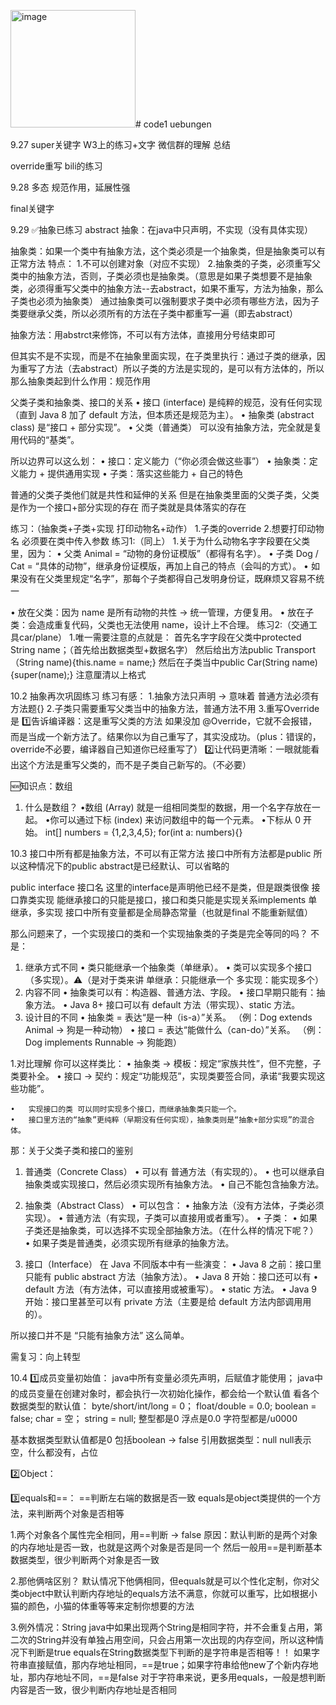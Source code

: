 <img width="200" height="188" alt="image" src="https://github.com/user-attachments/assets/2d91beee-cd08-4b0d-a3ab-46691f64c3dd" /># code1
uebungen




9.27
super关键字
W3上的练习+文字
微信群的理解
总结









override重写
bili的练习





9.28
多态
规范作用，延展性强




final关键字



9.29
✅抽象已练习
abstract
抽象：在java中只声明，不实现（没有具体实现）

抽象类：如果一个类中有抽象方法，这个类必须是一个抽象类，但是抽象类可以有正常方法
特点：
1.不可以创建对象（对应不实现）
2.抽象类的子类，必须重写父类中的抽象方法，否则，子类必须也是抽象类。（意思是如果子类想要不是抽象类，必须得重写父类中的抽象方法--去abstract，如果不重写，方法为抽象，那么子类也必须为抽象类）
通过抽象类可以强制要求子类中必须有哪些方法，因为子类要继承父类，所以必须所有的方法在子类中都重写一遍（即去abstract）

抽象方法：用abstrct来修饰，不可以有方法体，直接用分号结束即可

但其实不是不实现，而是不在抽象里面实现，在子类里执行：通过子类的继承，因为重写了方法（去abstract）所以子类的方法是实现的，是可以有方法体的，所以
那么抽象类起到什么作用：规范作用



父类子类和抽象类、接口的关系
	•	接口 (interface) 是纯粹的规范，没有任何实现（直到 Java 8 加了 default 方法，但本质还是规范为主）。
	•	抽象类 (abstract class) 是“接口 + 部分实现”。
	•	父类（普通类） 可以没有抽象方法，完全就是复用代码的“基类”。

所以边界可以这么划：
	•	接口：定义能力（“你必须会做这些事”）
	•	抽象类：定义能力 + 提供通用实现
	•	子类：落实这些能力 + 自己的特色

普通的父类子类他们就是共性和延伸的关系 
但是在抽象类里面的父类子类，父类是作为一个接口+部分实现的存在 而子类就是具体落实的存在

练习：（抽象类+子类+实现 打印动物名+动作）
1.子类的override
2.想要打印动物名 必须要在类中传入参数
练习1:（同上）
1.关于为什么动物名字字段要在父类里，因为：
  • 父类 Animal = “动物的身份证模版”（都得有名字）。
	•	子类 Dog / Cat = “具体的动物”，继承身份证模版，再加上自己的特点（会叫的方式）。
	•	如果没有在父类里规定“名字”，那每个子类都得自己发明身份证，既麻烦又容易不统一

  • 放在父类：因为 name 是所有动物的共性 → 统一管理，方便复用。
	•	放在子类：会造成重复代码，父类也无法使用 name，设计上不合理。
练习2:（交通工具car/plane）
1.唯一需要注意的点就是：
首先名字字段在父类中protected String name；（首先给出数据类型+数据名字）
然后给出方法public Transport（String name){this.name = name;}
然后在子类当中public Car(String name){super(name);}
注意厘清以上格式




10.2
抽象再次巩固练习
练习有感：
1.抽象方法只声明 -> 意味着 普通方法必须有方法题{}
2.子类只需要重写父类当中的抽象方法，普通方法不用
3.重写Override是 
1️⃣告诉编译器：这是重写父类的方法
如果没加 @Override，它就不会报错，而是当成一个新方法了。结果你以为自己重写了，其实没成功。（plus：错误的，override不必要，编译器自己知道你已经重写了）
2️⃣让代码更清晰：一眼就能看出这个方法是重写父类的，而不是子类自己新写的。（不必要）

🆕知识点：数组
1. 什么是数组？
•数组 (Array) 就是一组相同类型的数据，用一个名字存放在一起。
•你可以通过下标 (index) 来访问数组中的每一个元素。
•下标从 0 开始。
int[] numbers = {1,2,3,4,5};
for(int a: numbers){}





10.3
接口中所有都是抽象方法，不可以有正常方法
接口中所有方法都是public
所以这种情况下的public abstract是已经默认、可以省略的

public interface 接口名 这里的interface是声明他已经不是类，但是跟类很像
接口靠类实现
能继承接口的只能是接口，接口和类只能是实现关系implements
单继承，多实现
接口中所有变量都是全局静态常量（也就是final 不能重新赋值）

那么问题来了，一个实现接口的类和一个实现抽象类的子类是完全等同的吗？
不是：	
1.	继承方式不同
	•	类只能继承一个抽象类（单继承）。
	•	类可以实现多个接口（多实现）。⚠️（是对于类来讲 单继承：只能继承一个 多实现：能实现多个）
2.	内容不同
	•	抽象类可以有：构造器、普通方法、字段。
	•	接口早期只能有：抽象方法。
	•	Java 8+ 接口可以有 default 方法（带实现）、static 方法。
3.	设计目的不同
	•	抽象类 = 表达“是一种（is-a）”关系。
（例：Dog extends Animal → 狗是一种动物）
	•	接口 = 表达“能做什么（can-do）”关系。
（例：Dog implements Runnable → 狗能跑）

1.对比理解
你可以这样类比：
	•	抽象类 → 模板：规定“家族共性”，但不完整，子类要补全。
	•	接口 → 契约：规定“功能规范”，实现类要签合同，承诺“我要实现这些功能”。

	•	实现接口的类 可以同时实现多个接口，而继承抽象类只能一个。
	•	接口里方法的“抽象”更纯粹（早期没有任何实现），抽象类则是“抽象+部分实现”的混合体。



那：关于父类子类和接口的鉴别

1. 普通类（Concrete Class）
	•	可以有 普通方法（有实现的）。
	•	也可以继承自抽象类或实现接口，然后必须实现所有抽象方法。
	•	自己不能包含抽象方法。


2. 抽象类（Abstract Class）
	•	可以包含：
	•	抽象方法（没有方法体，子类必须实现）。
	•	普通方法（有实现，子类可以直接用或者重写）。
	•	子类：
	•	如果子类还是抽象类，可以选择不实现全部抽象方法。（在什么样的情况下呢？）
	•	如果子类是普通类，必须实现所有继承的抽象方法。


3. 接口（Interface）
在 Java 不同版本中有一些演变：
	•	Java 8 之前：接口里只能有 public abstract 方法（抽象方法）。
	•	Java 8 开始：接口还可以有
	•	default 方法（有方法体，可以直接用或被重写）。
	•	static 方法。
	•	Java 9 开始：接口里甚至可以有 private 方法（主要是给 default 方法内部调用用的）。

所以接口并不是 “只能有抽象方法” 这么简单。






需复习：向上转型




10.4
1️⃣成员变量初始值：
java中所有变量必须先声明，后赋值才能使用；
java中的成员变量在创建对象时，都会执行一次初始化操作，都会给一个默认值
看各个数据类型的默认值：
byte/short/int/long = 0；
float/double = 0.0;
boolean = false;
char = 空；
string = null;
整型都是0
浮点是0.0
字符型都是/u0000

基本数据类型默认值都是0 包括boolean -> false
引用数据类型：null
null表示空，什么都没有，占位



2️⃣Object：





3️⃣equals和==：
==判断左右端的数据是否一致
equals是object类提供的一个方法，来判断两个对象是否相等

1.两个对象各个属性完全相同，用==判断 -> false
原因：默认判断的是两个对象的内存地址是否一致，也就是这两个对象是否是同一个
然后一般用==是判断基本数据类型，很少判断两个对象是否一致

2.那他俩啥区别？
默认情况下他俩相同，但equals就是可以个性化定制，你对父类object中默认判断内存地址的equals方法不满意，你就可以重写，比如根据小猫的颜色，小猫的体重等等来定制你想要的方法

3.例外情况：String
java中如果出现两个String是相同字符，并不会重复占用，第二次的String并没有单独占用空间，只会占用第一次出现的内存空间，所以这种情况下判断是true
equals在String数据类型下判断的是字符串是否相等！！
如果字符串直接赋值，那内存地址相同，==是true；如果字符串给他new了个新内存地址，那内存地址不同，==是false
对于字符串来说，更多用equals，一般是想判断内容是否一致，很少判断内存地址是否相同













